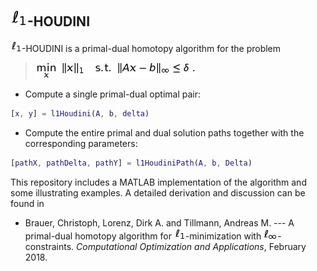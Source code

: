 ## ![ell_1_big](https://github.com/chrbraue/l1Houdini/blob/master/aux/ell_1_big.jpg)-HOUDINI

![ell_1](https://github.com/chrbraue/l1Houdini/blob/master/aux/ell_1.jpg)-HOUDINI is a primal-dual homotopy algorithm for the problem
>![p_delta](https://github.com/chrbraue/l1Houdini/blob/master/aux/p_delta.jpg)

- Compute a single primal-dual optimal pair:
```matlab
[x, y] = l1Houdini(A, b, delta)
```

- Compute the entire primal and dual solution paths together with the corresponding parameters:
```matlab
[pathX, pathDelta, pathY] = l1HoudiniPath(A, b, Delta)
```

This repository includes a MATLAB implementation of the algorithm and some illustrating examples. A detailed derivation and discussion can be found in

- Brauer, Christoph, Lorenz, Dirk A. and Tillmann, Andreas M.  --- A primal-dual homotopy algorithm for ![ell_1](https://github.com/chrbraue/l1Houdini/blob/master/aux/ell_1.jpg)-minimization with ![ell_1](https://github.com/chrbraue/l1Houdini/blob/master/aux/ell_infty.jpg)-constraints.  *Computational Optimization and Applications*, February 2018.